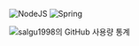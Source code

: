 ![NodeJS](https://img.shields.io/badge/node.js-6DA55F?style=flate&logo=node.js&logoColor=white)
![Spring](https://img.shields.io/badge/spring-%236DB33F.svg?style=flate&logo=spring&logoColor=white)

![ salgu1998의 GitHub 사용량 통계 ](https://github-readme-stats.vercel.app/api?username=salgu1998&&show_icons=true&theme=tokyonight)

